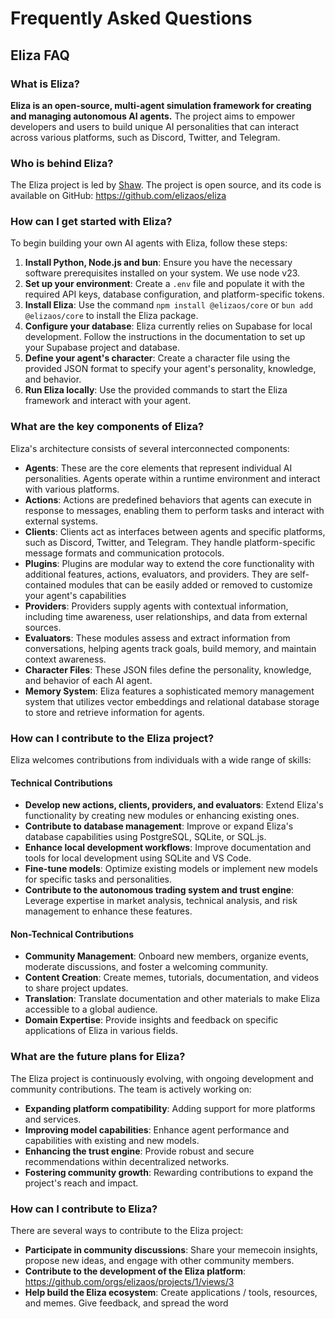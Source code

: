 # Frequently Asked Questions

## Eliza FAQ

### What is Eliza?

**Eliza is an open-source, multi-agent simulation framework for creating and managing autonomous AI agents.** The project aims to empower developers and users to build unique AI personalities that can interact across various platforms, such as Discord, Twitter, and Telegram.

### Who is behind Eliza?

The Eliza project is led by [Shaw](https://x.com/shawmakesmagic). The project is open source, and its code is available on GitHub: https://github.com/elizaos/eliza

### How can I get started with Eliza?

To begin building your own AI agents with Eliza, follow these steps:

1.  **Install Python, Node.js and bun**: Ensure you have the necessary software prerequisites installed on your system. We use node v23.
2.  **Set up your environment**: Create a `.env` file and populate it with the required API keys, database configuration, and platform-specific tokens.
3.  **Install Eliza**: Use the command `npm install @elizaos/core` or `bun add @elizaos/core` to install the Eliza package.
4.  **Configure your database**: Eliza currently relies on Supabase for local development. Follow the instructions in the documentation to set up your Supabase project and database.
5.  **Define your agent's character**: Create a character file using the provided JSON format to specify your agent's personality, knowledge, and behavior.
6.  **Run Eliza locally**: Use the provided commands to start the Eliza framework and interact with your agent.

### What are the key components of Eliza?

Eliza's architecture consists of several interconnected components:

- **Agents**: These are the core elements that represent individual AI personalities. Agents operate within a runtime environment and interact with various platforms.
- **Actions**: Actions are predefined behaviors that agents can execute in response to messages, enabling them to perform tasks and interact with external systems.
- **Clients**: Clients act as interfaces between agents and specific platforms, such as Discord, Twitter, and Telegram. They handle platform-specific message formats and communication protocols.
- **Plugins**: Plugins are modular way to extend the core functionality with additional features, actions, evaluators, and providers. They are self-contained modules that can be easily added or removed to customize your agent's capabilities
- **Providers**: Providers supply agents with contextual information, including time awareness, user relationships, and data from external sources.
- **Evaluators**: These modules assess and extract information from conversations, helping agents track goals, build memory, and maintain context awareness.
- **Character Files**: These JSON files define the personality, knowledge, and behavior of each AI agent.
- **Memory System**: Eliza features a sophisticated memory management system that utilizes vector embeddings and relational database storage to store and retrieve information for agents.

### How can I contribute to the Eliza project?

Eliza welcomes contributions from individuals with a wide range of skills:

#### Technical Contributions

- **Develop new actions, clients, providers, and evaluators**: Extend Eliza's functionality by creating new modules or enhancing existing ones.
- **Contribute to database management**: Improve or expand Eliza's database capabilities using PostgreSQL, SQLite, or SQL.js.
- **Enhance local development workflows**: Improve documentation and tools for local development using SQLite and VS Code.
- **Fine-tune models**: Optimize existing models or implement new models for specific tasks and personalities.
- **Contribute to the autonomous trading system and trust engine**: Leverage expertise in market analysis, technical analysis, and risk management to enhance these features.

#### Non-Technical Contributions

- **Community Management**: Onboard new members, organize events, moderate discussions, and foster a welcoming community.
- **Content Creation**: Create memes, tutorials, documentation, and videos to share project updates.
- **Translation**: Translate documentation and other materials to make Eliza accessible to a global audience.
- **Domain Expertise**: Provide insights and feedback on specific applications of Eliza in various fields.

### What are the future plans for Eliza?

The Eliza project is continuously evolving, with ongoing development and community contributions. The team is actively working on:

- **Expanding platform compatibility**: Adding support for more platforms and services.
- **Improving model capabilities**: Enhance agent performance and capabilities with existing and new models.
- **Enhancing the trust engine**: Provide robust and secure recommendations within decentralized networks.
- **Fostering community growth**: Rewarding contributions to expand the project's reach and impact.

### How can I contribute to Eliza?

There are several ways to contribute to the Eliza project:

- **Participate in community discussions**: Share your memecoin insights, propose new ideas, and engage with other community members.
- **Contribute to the development of the Eliza platform**: https://github.com/orgs/elizaos/projects/1/views/3
- **Help build the Eliza ecosystem**: Create applications / tools, resources, and memes. Give feedback, and spread the word
